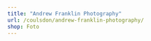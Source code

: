```yaml
---
title: "Andrew Franklin Photography"
url: /coulsdon/andrew-franklin-photography/
shop: Foto
---
```

